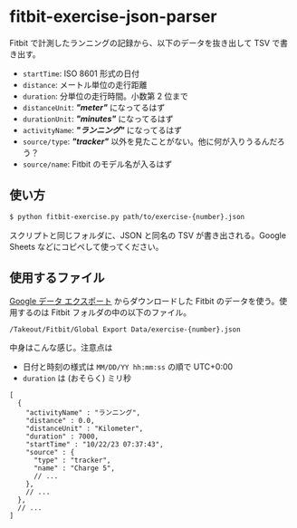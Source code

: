 # fitbit-exercise-json-parser
Fitbit で計測したランニングの記録から、以下のデータを抜き出して TSV で書き出す。
- `startTime`: ISO 8601 形式の日付
- `distance`: メートル単位の走行距離
- `duration`: 分単位の走行時間。小数第 2 位まで
- `distanceUnit`: _**"meter"**_ になってるはず
- `durationUnit`: _**"minutes"**_ になってるはず
- `activityName`: _**"ランニング"**_ になってるはず
- `source/type`: _**"tracker"**_ 以外を見たことがない。他に何が入りうるんだろう？
- `source/name`: Fitbit のモデル名が入るはず

## 使い方
```bash
$ python fitbit-exercise.py path/to/exercise-{number}.json
```

スクリプトと同じフォルダに、JSON と同名の TSV が書き出される。Google Sheets などにコピペして使ってください。

## 使用するファイル
[Google データ エクスポート](https://takeout.google.com/?hl=ja) からダウンロードした Fitbit のデータを使う。使用するのは Fitbit フォルダの中の以下のファイル。

`/Takeout/Fitbit/Global Export Data/exercise-{number}.json`

中身はこんな感じ。注意点は
- 日付と時刻の様式は `MM/DD/YY hh:mm:ss` の順で UTC+0:00
- `duration` は (おそらく) ミリ秒
```jsonc
[
  {
    "activityName" : "ランニング",
    "distance" : 0.0,
    "distanceUnit" : "Kilometer",
    "duration" : 7000,
    "startTime" : "10/22/23 07:37:43",
    "source" : {
      "type" : "tracker",
      "name" : "Charge 5",
      // ...
    },
    // ...
  },
  // ...
]
```

